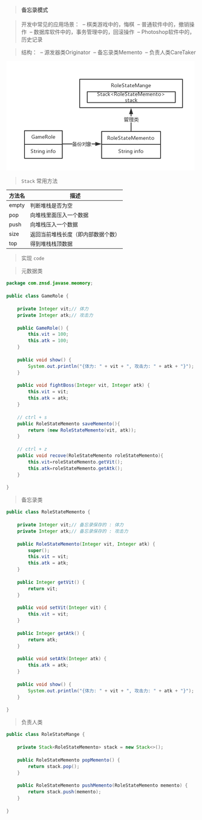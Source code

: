 > #### 备忘录模式

> 开发中常见的应用场景：
> ​	– 棋类游戏中的，悔棋
> ​	– 普通软件中的，撤销操作
> ​	– 数据库软件中的，事务管理中的，回滚操作
> ​	– Photoshop软件中的，历史记录

> 结构：
> ​	– 源发器类Originator
> ​	– 备忘录类Memento
> ​	– 负责人类CareTaker

![](img/meomory.png)

> `Stack` 常用方法

| 方法名 | 描述                               |
| ------ | ---------------------------------- |
| empty  | 判断堆栈是否为空                   |
| pop    | 向堆栈里面压入一个数据             |
| push   | 向堆栈压入一个数据                 |
| size   | 返回当前堆栈长度（即内部数据个数） |
| top    | 得到堆栈栈顶数据                   |

> 实现 `code`

> 元数据类

```java
package com.znsd.javase.meomory;

public class GameRole {

	private Integer vit;// 体力
	private Integer atk;// 攻击力

	public GameRole() {
		this.vit = 100;
		this.atk = 100;
	}

	public void show() {
		System.out.println("{体力: " + vit + ", 攻击力: " + atk + "}");
	}
	
	public void fightBoss(Integer vit, Integer atk) {
		this.vit = vit;
		this.atk = atk;
	}
	
	// ctrl + s
	public RoleStateMemento saveMemento(){
        return (new RoleStateMemento(vit, atk));
    }
    
	// ctrl + z
    public void recove(RoleStateMemento roleStateMemento){
        this.vit=roleStateMemento.getVit();
        this.atk=roleStateMemento.getAtk();
    }

}
```

> 备忘录类

```java
public class RoleStateMemento {

	private Integer vit;// 备忘录保存的 : 体力
	private Integer atk;// 备忘录保存的 : 攻击力

	public RoleStateMemento(Integer vit, Integer atk) {
		super();
		this.vit = vit;
		this.atk = atk;
	}

	public Integer getVit() {
		return vit;
	}

	public void setVit(Integer vit) {
		this.vit = vit;
	}

	public Integer getAtk() {
		return atk;
	}

	public void setAtk(Integer atk) {
		this.atk = atk;
	}

	public void show() {
		System.out.println("{体力: " + vit + ", 攻击力: " + atk + "}");
	}

}
```

> 负责人类

```java
public class RoleStateMange {

	private Stack<RoleStateMemento> stack = new Stack<>();

	public RoleStateMemento popMemento() {
		return stack.pop();
	}

	public RoleStateMemento pushMemento(RoleStateMemento memento) {
		return stack.push(memento);
	}

}
```

